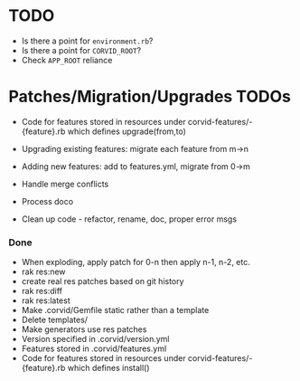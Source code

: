 TODO
====
* Is there a point for `environment.rb`?
* Is there a point for `CORVID_ROOT`?
* Check `APP_ROOT` reliance

Patches/Migration/Upgrades TODOs
================================
* Code for features stored in resources under corvid-features/-{feature}.rb which defines upgrade(from,to)
* Upgrading existing features: migrate each feature from m->n
* Adding new features: add to features.yml, migrate from 0->m

* Handle merge conflicts

* Process doco
* Clean up code - refactor, rename, doc, proper error msgs

### Done
* When exploding, apply patch for 0-n then apply n-1, n-2, etc.
* rak res:new
* create real res patches based on git history
* rak res:diff
* rak res:latest
* Make .corvid/Gemfile static rather than a template
* Delete templates/
* Make generators use res patches
* Version specified in .corvid/version.yml
* Features stored in .corvid/features.yml
* Code for features stored in resources under corvid-features/-{feature}.rb which defines install()
